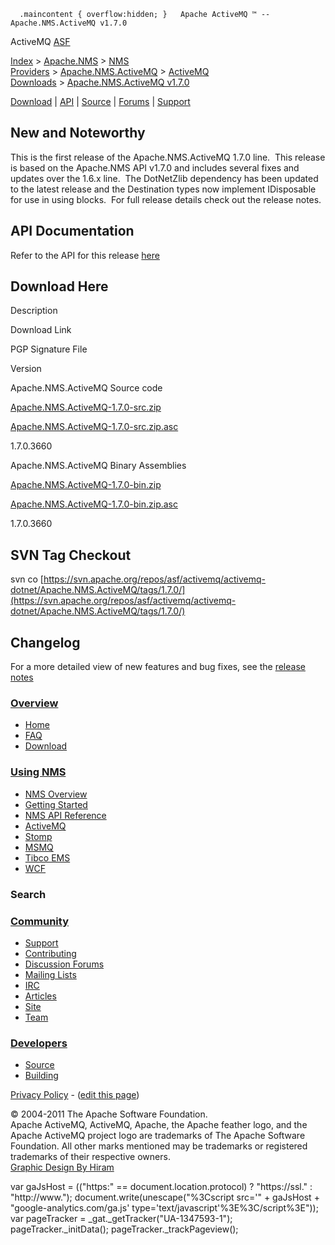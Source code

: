       .maincontent { overflow:hidden; }   Apache ActiveMQ ™ -- Apache.NMS.ActiveMQ v1.7.0 

ActiveMQ [ASF](http://www.apache.org)

[Index](index.html) > [Apache.NMS](apachenms.html) > [NMS Providers](nms-providers.html) > [Apache.NMS.ActiveMQ](apachenmsactivemq.html) > [ActiveMQ Downloads](activemq-downloads.html) > [Apache.NMS.ActiveMQ v1.7.0](apachenmsactivemq-v170.html)

[Download](download.html) | [API](nms-api.html) | [Source](source.html) | [Forums](http://activemq.apache.org/discussion-forums.html) | [Support](http://activemq.apache.org/support.html)

New and Noteworthy
------------------

This is the first release of the Apache.NMS.ActiveMQ 1.7.0 line.  This release is based on the Apache.NMS API v1.7.0 and includes several fixes and updates over the 1.6.x line.  The DotNetZlib dependency has been updated to the latest release and the Destination types now implement IDisposable for use in using blocks.  For full release details check out the release notes.

API Documentation
-----------------

Refer to the API for this release [here](nms-api.html)

Download Here
-------------

Description

Download Link

PGP Signature File

Version

Apache.NMS.ActiveMQ Source code

[Apache.NMS.ActiveMQ-1.7.0-src.zip](http://www.apache.org/dyn/closer.lua/activemq/apache-nms/1.7.0/Apache.NMS.ActiveMQ-1.7.0-src.zip)

[Apache.NMS.ActiveMQ-1.7.0-src.zip.asc](http://www.apache.org/dist/activemq/apache-nms/1.7.0/Apache.NMS.ActiveMQ-1.7.0-src.zip.asc)

1.7.0.3660

Apache.NMS.ActiveMQ Binary Assemblies

[Apache.NMS.ActiveMQ-1.7.0-bin.zip](http://www.apache.org/dyn/closer.lua/activemq/apache-nms/1.7.0/Apache.NMS.ActiveMQ-1.7.0-bin.zip)

[Apache.NMS.ActiveMQ-1.7.0-bin.zip.asc](http://www.apache.org/dist/activemq/apache-nms/1.7.0/Apache.NMS.ActiveMQ-1.7.0-bin.zip.asc)

1.7.0.3660

SVN Tag Checkout
----------------

svn co [https://svn.apache.org/repos/asf/activemq/activemq-dotnet/Apache.NMS.ActiveMQ/tags/1.7.0/](https://svn.apache.org/repos/asf/activemq/activemq-dotnet/Apache.NMS.ActiveMQ/tags/1.7.0/)

Changelog
---------

For a more detailed view of new features and bug fixes, see the [release notes](https://issues.apache.org/jira/secure/ReleaseNote.jspa?projectId=12311201&version=12325350)

### [Overview](overview.html)

*   [Home](index.html)
*   [FAQ](faq.html)
*   [Download](download.html)

### [Using NMS](using-nms.html)

*   [NMS Overview](apachenms.html)
*   [Getting Started](nms.html)
*   [NMS API Reference](nms-api.html)
*   [ActiveMQ](apachenmsactivemq.html)
*   [Stomp](apachenmsstomp.html)
*   [MSMQ](apachenmsmsmq.html)
*   [Tibco EMS](apachenmsems.html)
*   [WCF](apachenmswcf.html)

### Search

   

### [Community](community.html)

*   [Support](support.html)
*   [Contributing](http://activemq.apache.org/contributing.html)
*   [Discussion Forums](http://activemq.apache.org/discussion-forums.html)
*   [Mailing Lists](http://activemq.apache.org/mailing-lists.html)
*   [IRC](irc://irc.codehaus.org/activemq)
*   [Articles](articles.html)
*   [Site](site.html)
*   [Team](http://activemq.apache.org/team.html)

### [Developers](developers.html)

*   [Source](source.html)
*   [Building](building.html)

[Privacy Policy](http://activemq.apache.org/privacy-policy.html) \- ([edit this page](https://cwiki.apache.org/confluence/pages/editpage.action?pageId=50858410))

© 2004-2011 The Apache Software Foundation.  
Apache ActiveMQ, ActiveMQ, Apache, the Apache feather logo, and the Apache ActiveMQ project logo are trademarks of The Apache Software Foundation. All other marks mentioned may be trademarks or registered trademarks of their respective owners.  
[Graphic Design By Hiram](http://hiramchirino.com)

var gaJsHost = (("https:" == document.location.protocol) ? "https://ssl." : "http://www."); document.write(unescape("%3Cscript src='" + gaJsHost + "google-analytics.com/ga.js' type='text/javascript'%3E%3C/script%3E")); var pageTracker = \_gat.\_getTracker("UA-1347593-1"); pageTracker.\_initData(); pageTracker.\_trackPageview();